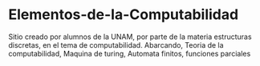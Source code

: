 # Elementos-de-la-Computabilidad
Sitio creado por alumnos de la UNAM, por parte de la materia estructuras discretas, en el tema de computabilidad. Abarcando, Teoria de la computabilidad, Maquina de turing, Automata finitos, funciones parciales
